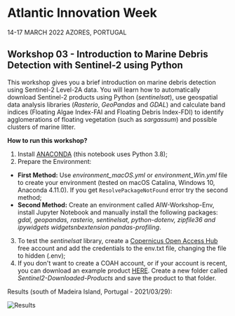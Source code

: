 # Atlantic Innovation Week

14-17 MARCH 2022 
AZORES, PORTUGAL

## Workshop 03 - Introduction to Marine Debris Detection with Sentinel-2 using Python

This workshop gives you a brief introduction on marine debris detection using Sentinel-2 Level-2A data. You will learn how to automatically download Sentinel-2 products using Python (*sentinelsat*), use geospatial data analysis libraries (*Rasterio*, *GeoPandas* and *GDAL*) and calculate band indices (Floating Algae Index-FAI and Floating Debris Index-FDI) to identify agglomerations of floating vegetation (such as *sargassum*) and possible clusters of marine litter.

**How to run this workshop?**
1. Install [ANACONDA](https://www.anaconda.com/products/individual) (this notebook uses Python 3.8);
2. Prepare the Environment:
- **First Method:** Use *environment_macOS.yml* or *environment_Win.yml* file to create your environment (tested on macOS Catalina, Windows 10, Anaconda 4.11.0). If you get `ResolvePackageNotFound` error try the second method;  
- **Second Method:** Create an environment called AIW-Workshop-Env, install Jupyter Notebook and manually install the following packages: *gdal, geopandas, rasterio, sentinelsat, python-dotenv, zipfile36 and ipywidgets widgetsnbextension pandas-profiling*.
3. To test the *sentinelsat* library, create a [Copernicus Open Access Hub](https://scihub.copernicus.eu/dhus/#/self-registration) free account and add the credentials to the env.txt file, changing the file to hidden (.env); 
4. If you don't want to create a COAH account, or if your account is recent, you can download an example product [HERE](https://drive.google.com/drive/folders/1oMTw1laADQHn2_uwDBVKm6YoAcBr2XPt?usp=sharing). Create a new folder called *Sentinel2-Downloaded-Products* and save the product to that folder.

Results (south of Madeira Island, Portugal - 2021/03/29):

![Results](https://user-images.githubusercontent.com/69935277/155123275-18cb4f19-2861-44d1-b41f-fbb52c4c5f50.png)
